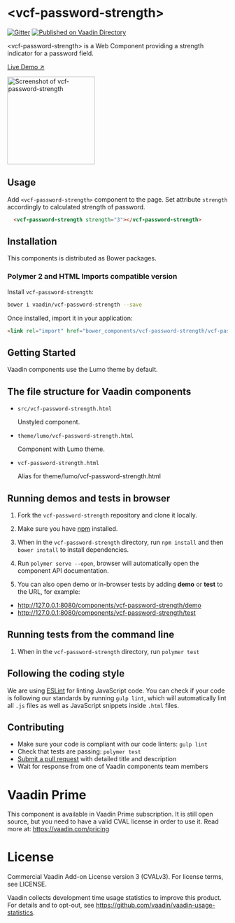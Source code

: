 
# &lt;vcf-password-strength&gt;
[![Gitter](https://badges.gitter.im/Join%20Chat.svg)](https://gitter.im/vaadin/web-components?utm_source=badge&utm_medium=badge&utm_campaign=pr-badge)
[![Published on Vaadin  Directory](https://img.shields.io/badge/Vaadin%20Directory-published-00b4f0.svg)](https://vaadin.com/directory/component/vaadin-component-factoryvcf-password-strength)

&lt;vcf-password-strength&gt; is a Web Component providing a strength indicator for a password field.

[Live Demo ↗](https://incubator.app.fi/password-strength-demo/password-strength)

<img src="https://raw.githubusercontent.com/vaadin/incubator-password-strength/master/screenshot.gif" width="200" alt="Screenshot of vcf-password-strength">

## Usage
Add `<vcf-password-strength>` component to the page. Set attribute `strength` accordingly to calculated strength of password. 

```html
  <vcf-password-strength strength="3"></vcf-password-strength>
```

## Installation

This components is distributed as Bower packages.

### Polymer 2 and HTML Imports compatible version

Install `vcf-password-strength`:

```sh
bower i vaadin/vcf-password-strength --save
```

Once installed, import it in your application:

```html
<link rel="import" href="bower_components/vcf-password-strength/vcf-password-strength.html">
```

## Getting Started

Vaadin components use the Lumo theme by default.

## The file structure for Vaadin components

- `src/vcf-password-strength.html`

  Unstyled component.

- `theme/lumo/vcf-password-strength.html`

  Component with Lumo theme.

- `vcf-password-strength.html`

  Alias for theme/lumo/vcf-password-strength.html


## Running demos and tests in browser

1. Fork the `vcf-password-strength` repository and clone it locally.

1. Make sure you have [npm](https://www.npmjs.com/) installed.

1. When in the `vcf-password-strength` directory, run `npm install` and then `bower install` to install dependencies.

1. Run `polymer serve --open`, browser will automatically open the component API documentation.

1. You can also open demo or in-browser tests by adding **demo** or **test** to the URL, for example:

  - http://127.0.0.1:8080/components/vcf-password-strength/demo
  - http://127.0.0.1:8080/components/vcf-password-strength/test


## Running tests from the command line

1. When in the `vcf-password-strength` directory, run `polymer test`


## Following the coding style

We are using [ESLint](http://eslint.org/) for linting JavaScript code. You can check if your code is following our standards by running `gulp lint`, which will automatically lint all `.js` files as well as JavaScript snippets inside `.html` files.


## Contributing

  - Make sure your code is compliant with our code linters: `gulp lint`
  - Check that tests are passing: `polymer test`
  - [Submit a pull request](https://www.digitalocean.com/community/tutorials/how-to-create-a-pull-request-on-github) with detailed title and description
  - Wait for response from one of Vaadin components team members


# Vaadin Prime
This component is available in Vaadin Prime subscription. It is still open source, but you need to have a valid CVAL license in order to use it. Read more at: https://vaadin.com/pricing

# License
Commercial Vaadin Add-on License version 3 (CVALv3). For license terms, see LICENSE.

Vaadin collects development time usage statistics to improve this product. For details and to opt-out, see https://github.com/vaadin/vaadin-usage-statistics.
